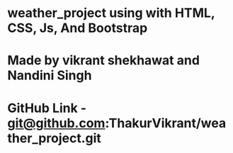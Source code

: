 # weather_project using with HTML, CSS, Js, And Bootstrap
# Made by vikrant shekhawat and Nandini Singh
# GitHub Link - git@github.com:ThakurVikrant/weather_project.git

